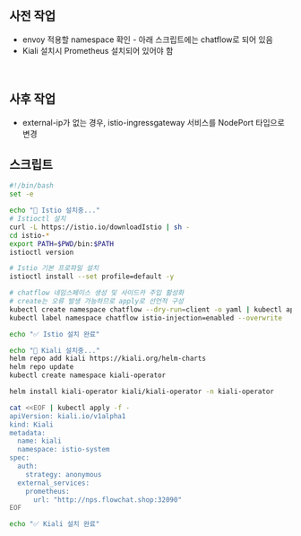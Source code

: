 ## 사전 작업
* envoy 적용할 namespace 확인 - 아래 스크립트에는 chatflow로 되어 있음
* Kiali 설치시 Prometheus 설치되어 있어야 함

<br>

## 사후 작업
* external-ip가 없는 경우, istio-ingressgateway 서비스를 NodePort 타입으로 변경

## 스크립트
```sh
#!/bin/bash
set -e

echo "🔧 Istio 설치중..."
# Istioctl 설치
curl -L https://istio.io/downloadIstio | sh -
cd istio-*
export PATH=$PWD/bin:$PATH
istioctl version

# Istio 기본 프로파일 설치
istioctl install --set profile=default -y

# chatflow 네임스페이스 생성 및 사이드카 주입 활성화
# create는 오류 발생 가능하므로 apply로 선언적 구성
kubectl create namespace chatflow --dry-run=client -o yaml | kubectl apply -f -
kubectl label namespace chatflow istio-injection=enabled --overwrite

echo "✅ Istio 설치 완료"

echo "🔧 Kiali 설치중..."
helm repo add kiali https://kiali.org/helm-charts
helm repo update
kubectl create namespace kiali-operator

helm install kiali-operator kiali/kiali-operator -n kiali-operator

cat <<EOF | kubectl apply -f -
apiVersion: kiali.io/v1alpha1
kind: Kiali
metadata:
  name: kiali
  namespace: istio-system
spec:
  auth:
    strategy: anonymous
  external_services:
    prometheus:
      url: "http://nps.flowchat.shop:32090"
EOF

echo "✅ Kiali 설치 완료"
```